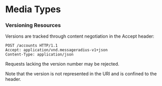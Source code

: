 # Media Types

### Versioning Resources

Versions are tracked through content negotiation in the Accept header:

    POST /accounts HTTP/1.1
    Accept: application/vnd.messageradius-v1+json
    Content-Type: application/json

Requests lacking the version number may be rejected.

Note that the version is not represented in the URI and is confined to the header.
